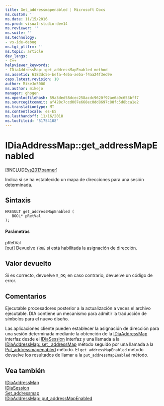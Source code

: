 ```yaml
---
title: Get_addressmapenabled | Microsoft Docs
ms.custom: ''
ms.date: 11/15/2016
ms.prod: visual-studio-dev14
ms.reviewer: ''
ms.suite: ''
ms.technology:
- vs-ide-debug
ms.tgt_pltfrm: ''
ms.topic: article
dev_langs:
- C++
helpviewer_keywords:
- IDiaAddressMap::get_addressMapEnabled method
ms.assetid: 6183dc5e-befa-4e5a-ae5a-f4aa24f3ed9e
caps.latest.revision: 10
author: MikeJo5000
ms.author: mikejo
manager: ghogen
ms.openlocfilehash: 59a3ded58dcec258acdc9620f92ae6a9c653bff7
ms.sourcegitcommit: af428c7ccd007e668ec0dd8697c88fc5d8bca1e2
ms.translationtype: MT
ms.contentlocale: es-ES
ms.lasthandoff: 11/16/2018
ms.locfileid: "51754108"
---
```

# <a name="idiaaddressmapgetaddressmapenabled"></a>IDiaAddressMap::get_addressMapEnabled
[!INCLUDE[vs2017banner](../../includes/vs2017banner.md)]

Indica si se ha establecido un mapa de direcciones para una sesión determinada.  
  
## <a name="syntax"></a>Sintaxis  
  
```cpp#  
HRESULT get_addressMapEnabled (   
   BOOL* pRetVal  
);  
```  
  
#### <a name="parameters"></a>Parámetros  
 pRetVal  
 [out] Devuelve `TRUE` si está habilitada la asignación de dirección.  
  
## <a name="return-value"></a>Valor devuelto  
 Si es correcto, devuelve `S_OK`; en caso contrario, devuelve un código de error.  
  
## <a name="remarks"></a>Comentarios  
 Ejecutable procesadores posterior a la actualización a veces el archivo ejecutable. DIA contiene un mecanismo para admitir la traducción de símbolos para el nuevo diseño.  
  
 Las aplicaciones cliente pueden establecer la asignación de dirección para una sesión determinada mediante la obtención de la [IDiaAddressMap](../../debugger/debug-interface-access/idiaaddressmap.md) interfaz desde el [IDiaSession](../../debugger/debug-interface-access/idiasession.md) interfaz y una llamada a la [IDiaAddressMap::set_ addressMap](../../debugger/debug-interface-access/idiaaddressmap-set-addressmap.md) método seguido por una llamada a la [Put_addressmapenabled](../../debugger/debug-interface-access/idiaaddressmap-put-addressmapenabled.md) método. El `get_addressMapEnabled` método devuelve los resultados de llamar a la `put_addressMapEnabled` método.  
  
## <a name="see-also"></a>Vea también  
 [IDiaAddressMap](../../debugger/debug-interface-access/idiaaddressmap.md)   
 [IDiaSession](../../debugger/debug-interface-access/idiasession.md)   
 [Set_addressmap](../../debugger/debug-interface-access/idiaaddressmap-set-addressmap.md)   
 [IDiaAddressMap::put_addressMapEnabled](../../debugger/debug-interface-access/idiaaddressmap-put-addressmapenabled.md)



